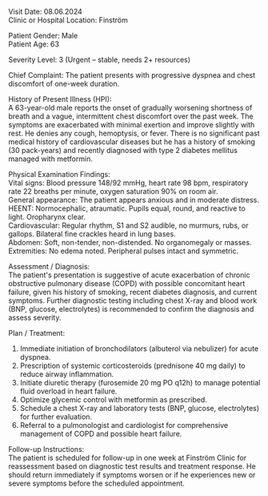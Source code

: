 Visit Date: 08.06.2024  
Clinic or Hospital Location: Finström  

Patient Gender: Male  
Patient Age: 63  

Severity Level: 3 (Urgent – stable, needs 2+ resources)

Chief Complaint: The patient presents with progressive dyspnea and chest discomfort of one-week duration.

History of Present Illness (HPI):  
A 63-year-old male reports the onset of gradually worsening shortness of breath and a vague, intermittent chest discomfort over the past week. The symptoms are exacerbated with minimal exertion and improve slightly with rest. He denies any cough, hemoptysis, or fever. There is no significant past medical history of cardiovascular diseases but he has a history of smoking (30 pack-years) and recently diagnosed with type 2 diabetes mellitus managed with metformin.

Physical Examination Findings:  
Vital signs: Blood pressure 148/92 mmHg, heart rate 98 bpm, respiratory rate 22 breaths per minute, oxygen saturation 90% on room air.  
General appearance: The patient appears anxious and in moderate distress.  
HEENT: Normocephalic, atraumatic. Pupils equal, round, and reactive to light. Oropharynx clear.  
Cardiovascular: Regular rhythm, S1 and S2 audible, no murmurs, rubs, or gallops. Bilateral fine crackles heard in lung bases.  
Abdomen: Soft, non-tender, non-distended. No organomegaly or masses.  
Extremities: No edema noted. Peripheral pulses intact and symmetric.  

Assessment / Diagnosis:  
The patient's presentation is suggestive of acute exacerbation of chronic obstructive pulmonary disease (COPD) with possible concomitant heart failure, given his history of smoking, recent diabetes diagnosis, and current symptoms. Further diagnostic testing including chest X-ray and blood work (BNP, glucose, electrolytes) is recommended to confirm the diagnosis and assess severity.

Plan / Treatment:  
1. Immediate initiation of bronchodilators (albuterol via nebulizer) for acute dyspnea.
2. Prescription of systemic corticosteroids (prednisone 40 mg daily) to reduce airway inflammation.
3. Initiate diuretic therapy (furosemide 20 mg PO q12h) to manage potential fluid overload in heart failure.
4. Optimize glycemic control with metformin as prescribed.
5. Schedule a chest X-ray and laboratory tests (BNP, glucose, electrolytes) for further evaluation.
6. Referral to a pulmonologist and cardiologist for comprehensive management of COPD and possible heart failure.

Follow-up Instructions:  
The patient is scheduled for follow-up in one week at Finström Clinic for reassessment based on diagnostic test results and treatment response. He should return immediately if symptoms worsen or if he experiences new or severe symptoms before the scheduled appointment.